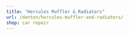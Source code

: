 ```yaml
---
title: "Hercules Muffler & Radiators"
url: /denton/hercules-muffler-and-radiators/
shop: car repair
---
```

